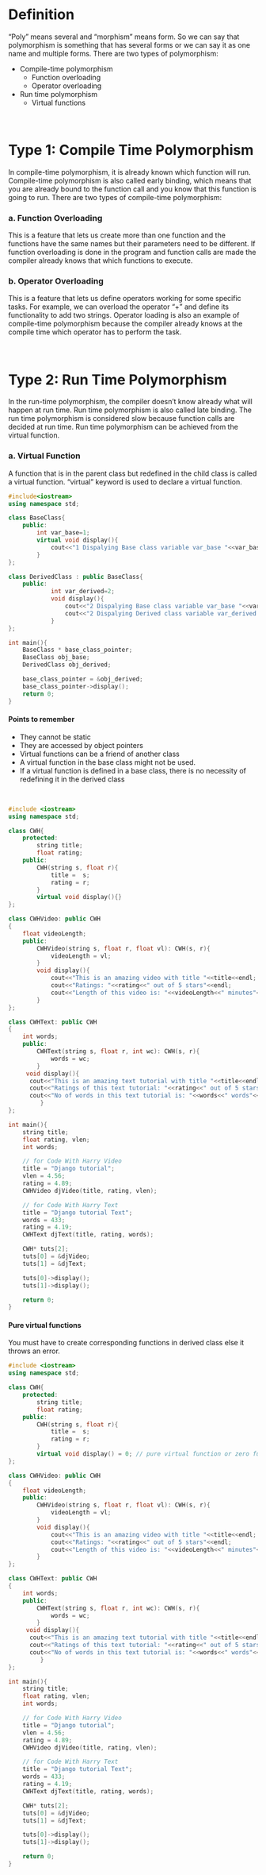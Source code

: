 # Definition

“Poly” means several and “morphism” means form. So we can say that polymorphism is something that has several forms or we can say it as one name and multiple forms. There are two types of polymorphism:

- Compile-time polymorphism
    - Function overloading
    - Operator overloading
- Run time polymorphism
    - Virtual functions

<br>

# Type 1: Compile Time Polymorphism

In compile-time polymorphism, it is already known which function will run. Compile-time polymorphism is also called early binding, which means that you are already bound to the function call and you know that this function is going to run. There are two types of compile-time polymorphism:

### a. Function Overloading

This is a feature that lets us create more than one function and the functions have the same names but their parameters need to be different. If function overloading is done in the program and function calls are made the compiler already knows that which functions to execute.

### b. Operator Overloading

This is a feature that lets us define operators working for some specific tasks. For example, we can overload the operator “+” and define its functionality to add two strings. Operator loading is also an example of compile-time polymorphism because the compiler already knows at the compile time which operator has to perform the task.

<br>

# Type 2: Run Time Polymorphism

In the run-time polymorphism, the compiler doesn’t know already what will happen at run time. Run time polymorphism is also called late binding. The run time polymorphism is considered slow because function calls are decided at run time. Run time polymorphism can be achieved from the virtual function.

### a. Virtual Function

A function that is in the parent class but redefined in the child class is called a virtual function. “virtual” keyword is used to declare a virtual function.

```cpp
#include<iostream>
using namespace std;

class BaseClass{
    public:
        int var_base=1;
        virtual void display(){
            cout<<"1 Dispalying Base class variable var_base "<<var_base<<endl;
        }
};

class DerivedClass : public BaseClass{
    public:
            int var_derived=2;
            void display(){
                cout<<"2 Dispalying Base class variable var_base "<<var_base<<endl;
                cout<<"2 Dispalying Derived class variable var_derived "<<var_derived<<endl;
            }
};

int main(){
    BaseClass * base_class_pointer;
    BaseClass obj_base;
    DerivedClass obj_derived;

    base_class_pointer = &obj_derived;
    base_class_pointer->display();
    return 0;
}
```

#### Points to remember


- They cannot be static
- They are accessed by object pointers
- Virtual functions can be a friend of another class
- A virtual function in the base class might not be used.
- If a virtual function is defined in a base class, there is no necessity of redefining it in the derived class

<br>

```cpp
#include <iostream>
using namespace std;

class CWH{
    protected:
        string title;
        float rating;
    public:
        CWH(string s, float r){
            title =  s;
            rating = r;
        }
        virtual void display(){}
};

class CWHVideo: public CWH
{
    float videoLength;
    public:
        CWHVideo(string s, float r, float vl): CWH(s, r){
            videoLength = vl;
        }
        void display(){
            cout<<"This is an amazing video with title "<<title<<endl;
            cout<<"Ratings: "<<rating<<" out of 5 stars"<<endl;
            cout<<"Length of this video is: "<<videoLength<<" minutes"<<endl;
        }
};    

class CWHText: public CWH
{
    int words;
    public:
        CWHText(string s, float r, int wc): CWH(s, r){
            words = wc;
        }
     void display(){
      cout<<"This is an amazing text tutorial with title "<<title<<endl;
      cout<<"Ratings of this text tutorial: "<<rating<<" out of 5 stars"<<endl;
      cout<<"No of words in this text tutorial is: "<<words<<" words"<<endl;
         }
};

int main(){
    string title;
    float rating, vlen;
    int words;

    // for Code With Harry Video
    title = "Django tutorial";
    vlen = 4.56;
    rating = 4.89;
    CWHVideo djVideo(title, rating, vlen);

    // for Code With Harry Text
    title = "Django tutorial Text";
    words = 433;
    rating = 4.19;
    CWHText djText(title, rating, words);

    CWH* tuts[2];
    tuts[0] = &djVideo;
    tuts[1] = &djText;

    tuts[0]->display();
    tuts[1]->display();

    return 0;
}

```

#### Pure virtual functions

You must have to create corresponding functions in derived class else it throws an error.

```cpp
#include <iostream>
using namespace std;

class CWH{
    protected:
        string title;
        float rating;
    public:
        CWH(string s, float r){
            title =  s;
            rating = r;
        }
        virtual void display() = 0; // pure virtual function or zero function
};

class CWHVideo: public CWH
{
    float videoLength;
    public:
        CWHVideo(string s, float r, float vl): CWH(s, r){
            videoLength = vl;
        }
        void display(){
            cout<<"This is an amazing video with title "<<title<<endl;
            cout<<"Ratings: "<<rating<<" out of 5 stars"<<endl;
            cout<<"Length of this video is: "<<videoLength<<" minutes"<<endl;
        }
};    

class CWHText: public CWH
{
    int words;
    public:
        CWHText(string s, float r, int wc): CWH(s, r){
            words = wc;
        }
     void display(){
      cout<<"This is an amazing text tutorial with title "<<title<<endl;
      cout<<"Ratings of this text tutorial: "<<rating<<" out of 5 stars"<<endl;
      cout<<"No of words in this text tutorial is: "<<words<<" words"<<endl;
         }
};

int main(){
    string title;
    float rating, vlen;
    int words;

    // for Code With Harry Video
    title = "Django tutorial";
    vlen = 4.56;
    rating = 4.89;
    CWHVideo djVideo(title, rating, vlen);

    // for Code With Harry Text
    title = "Django tutorial Text";
    words = 433;
    rating = 4.19;
    CWHText djText(title, rating, words);

    CWH* tuts[2];
    tuts[0] = &djVideo;
    tuts[1] = &djText;

    tuts[0]->display();
    tuts[1]->display();

    return 0;
}

```